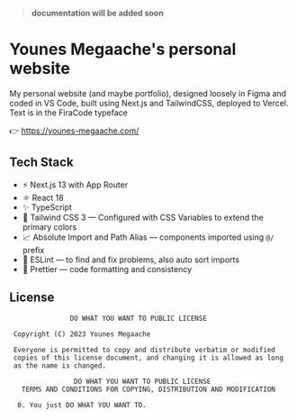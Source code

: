 > **documentation will be added soon**

# Younes Megaache's personal website

My personal website (and maybe portfolio), designed loosely in Figma and coded in VS Code, built using Next.js and TailwindCSS, deployed to Vercel.
Text is in the FiraCode typeface

👉 https://younes-megaache.com/

## Tech Stack

- ⚡️ Next.js 13 with App Router
- ⚛️ React 18
- ✨ TypeScript
- 💨 Tailwind CSS 3 — Configured with CSS Variables to extend the primary colors
- 📈 Absolute Import and Path Alias — components imported using `@/` prefix
- 📏 ESLint — to find and fix problems, also auto sort imports
- 💖 Prettier — code formatting and consistency

## License

```license
               DO WHAT YOU WANT TO PUBLIC LICENSE

 Copyright (C) 2023 Younes Megaache

 Everyone is permitted to copy and distribute verbatim or modified
 copies of this license document, and changing it is allowed as long
 as the name is changed.

                DO WHAT YOU WANT TO PUBLIC LICENSE
   TERMS AND CONDITIONS FOR COPYING, DISTRIBUTION AND MODIFICATION

  0. You just DO WHAT YOU WANT TO.
```
